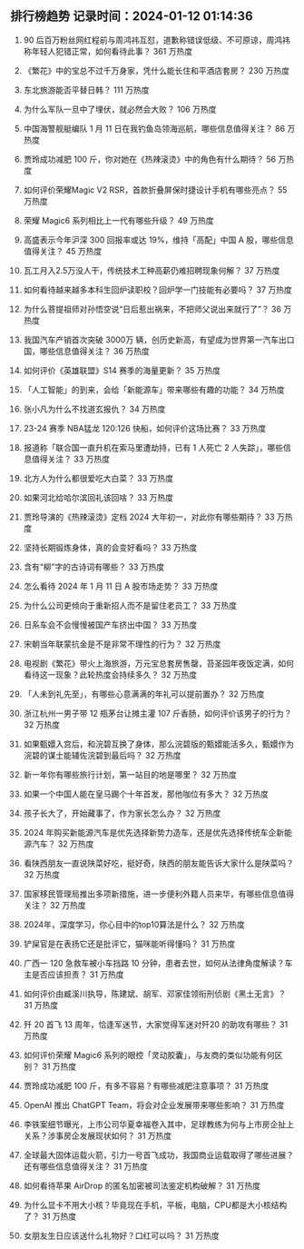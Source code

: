 
## 排行榜趋势 记录时间：2024-01-12 01:14:36
  
  1. 90 后百万粉丝网红程前与周鸿祎互怼，道歉称错误低级、不可原谅，周鸿祎称年轻人犯错正常，如何看待此事？ 361 万热度
    
  2. 《繁花》中的宝总不过千万身家，凭什么能长住和平酒店套房？ 230 万热度
    
  3. 东北旅游能否平替日韩？ 111 万热度
    
  4. 为什么军队一旦中了埋伏，就必然会大败？ 106 万热度
    
  5. 中国海警舰艇编队 1 月 11 日在我钓鱼岛领海巡航，哪些信息值得关注？ 86 万热度
    
  6. 贾玲成功减肥 100 斤，你对她在《热辣滚烫》中的角色有什么期待？ 56 万热度
    
  7. 如何评价荣耀Magic V2 RSR，首款折叠屏保时捷设计手机有哪些亮点？ 55 万热度
    
  8. 荣耀 Magic6 系列相比上一代有哪些升级？ 49 万热度
    
  9. 高盛表示今年沪深 300 回报率或达 19%，维持「高配」中国 A 股，哪些信息值得关注？ 45 万热度
    
  10. 瓦工月入2.5万没人干，传统技术工种高薪仍难招聘现象何解？ 37 万热度
    
  11. 如何看待越来越多本科生回炉读职校？回炉学一门技能有必要吗？ 37 万热度
    
  12. 为什么菩提祖师对孙悟空说“日后惹出祸来，不把师父说出来就行了”？ 36 万热度
    
  13. 我国汽车产销首次突破 3000万 辆，创历史新高，有望成为世界第一汽车出口国，哪些信息值得关注？ 36 万热度
    
  14. 如何评价《英雄联盟》S14 赛季的海量更新？ 35 万热度
    
  15. 「人工智能」的到来，会给「新能源车」带来哪些有趣的功能？ 34 万热度
    
  16. 张小凡为什么不找道玄报仇？ 34 万热度
    
  17. 23-24 赛季 NBA猛龙 120:126 快船，如何评价这场比赛？ 33 万热度
    
  18. 报道称「联合国一直升机在索马里遭劫持，已有 1 人死亡 2 人失踪」，哪些信息值得关注？ 33 万热度
    
  19. 北方人为什么都很爱吃大白菜？ 33 万热度
    
  20. 如果河北给哈尔滨回礼该回啥？ 33 万热度
    
  21. 贾玲导演的《热辣滚烫》定档 2024 大年初一，对此你有哪些期待？ 33 万热度
    
  22. 坚持长期锻炼身体，真的会变好看吗？ 33 万热度
    
  23. 含有“柳”字的古诗词有哪些？ 33 万热度
    
  24. 怎么看待 2024 年 1 月 11 日 A 股市场走势？ 33 万热度
    
  25. 为什么公司更倾向于重新招人而不是留住老员工？ 33 万热度
    
  26. 日系车会不会慢慢被国产车挤出中国？ 33 万热度
    
  27. 宋朝当年联蒙抗金是不是非常不理性的行为？ 32 万热度
    
  28. 电视剧《繁花》带火上海旅游，万元宝总套房售罄，苔圣园年夜饭定满，如何看待这一现象？此轮热度会持续多久？ 32 万热度
    
  29. 「人未到礼先至」，有哪些心意满满的年礼可以提前置办？ 32 万热度
    
  30. 浙江杭州一男子带 12 瓶茅台让摊主灌 107 斤香肠，如何评价该男子的行为？ 32 万热度
    
  31. 如果甄嬛入宫后，和浣碧互换了身体，那么浣碧版的甄嬛能活多久，甄嬛作为浣碧的谋士能辅佐浣碧到最后吗？ 32 万热度
    
  32. 新一年你有哪些旅行计划，第一站目的地是哪里？ 32 万热度
    
  33. 如果一个中国人能在皇马踢个十年首发，那他咖位有多大？ 32 万热度
    
  34. 孩子长大了，开始藏事了，作为家长怎么办？ 32 万热度
    
  35. 2024 年购买新能源汽车是优先选择新势力造车，还是优先选择传统车企新能源汽车？ 32 万热度
    
  36. 看陕西朋友一直说陕菜好吃，挺好奇，陕西的朋友能告诉大家什么是陕菜吗？ 32 万热度
    
  37. 国家移民管理局推出多项新措施，进一步便利外籍人员来华，有哪些信息值得关注？ 32 万热度
    
  38. 2024年，深度学习，你心目中的top10算法是什么？ 32 万热度
    
  39. 铲屎官是在表扬它还是批评它，猫咪能听得懂吗？ 31 万热度
    
  40. 广西一 120 急救车被小车挡路 10 分钟，患者去世，如何从法律角度解读？车主是否应该担责？ 31 万热度
    
  41. 如何评价由臧溪川执导，陈建斌、胡军、邓家佳领衔刑侦剧《黑土无言》？ 31 万热度
    
  42. 歼 20 首飞 13 周年，恰逢军迷节，大家觉得军迷对歼20 的助攻有哪些？ 31 万热度
    
  43. 如何评价荣耀 Magic6 系列的眼控「灵动胶囊」，与友商的类似功能有何区别？ 31 万热度
    
  44. 贾玲成功减肥 100 斤，有多不容易？有哪些减肥注意事项？ 31 万热度
    
  45. OpenAI 推出 ChatGPT Team，将会对企业发展带来哪些影响？ 31 万热度
    
  46. 李铁案细节曝光，上市公司华夏幸福卷入其中，足球教练为何与上市房企扯上关系？涉事房企发展现状如何？ 31 万热度
    
  47. 全球最大固体运载火箭，引力一号首飞成功，我国商业运载取得了哪些进展？还有哪些信息值得关注？ 31 万热度
    
  48. 如何看待苹果 AirDrop 的匿名加密被司法鉴定机构破解？ 31 万热度
    
  49. 为什么显卡不用大小核？毕竟现在手机，平板，电脑，CPU都是大小核结构了？ 31 万热度
    
  50. 女朋友生日应该送什么礼物好？口红可以吗？ 31 万热度
    